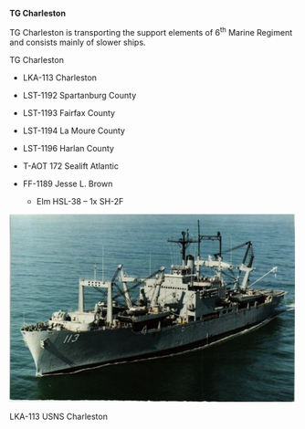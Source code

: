 **TG Charleston**

TG Charleston is transporting the support elements of 6<sup>th</sup>
Marine Regiment and consists mainly of slower ships.

TG Charleston

  - LKA-113 Charleston

  - LST-1192 Spartanburg County

  - LST-1193 Fairfax County

  - LST-1194 La Moure County

  - LST-1196 Harlan County

  - T-AOT 172 Sealift Atlantic

  - FF-1189 Jesse L. Brown
    
      - Elm HSL-38 – 1x
SH-2F

![](/assets/images/nato/us/navy/amphibious/mef/charleston/image1.jpg)

LKA-113 USNS Charleston
